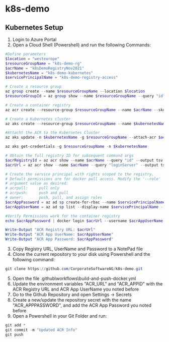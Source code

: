 # k8s-demo

## Kubernetes Setup

1. Login to Azure Portal
2. Open a Cloud Shell (Powershell) and run the following Commands:

```PowerShell
#Define parameters
$location = "westeurope"
$resourceGroupName = "k8s-demo-rg"
$acrName = "k8sDemoRegistryNov2021"
$kubernetesName = "k8s-demo-kubernetes"
$servicePrincipalName = "k8s-demo-registry-access"

# Create a resource group
az group create --name $resourceGroupName --location $location
$resourceGroupId = az group show --name $resourceGroupName --query "id" --output tsv

# Create a container registry
az acr create --resource-group $resourceGroupName --name $acrName --sku Basic

# Create a Kubernetes cluster
az aks create --resource-group $resourceGroupName --name $kubernetesName --node-count 1 --enable-addons monitoring --generate-ssh-keys --kubernetes-version 1.20.9

#Attacht the ACR to the Kubernetes Cluster
az aks update -n $kubernetesName -g $resourceGroupName --attach-acr $acrName

az aks get-credentials -g $resourceGroupName -n $kubernetesName

# Obtain the full registry ID for subsequent command args
$acrRegistryId = az acr show --name $acrName --query "id" --output tsv
$acrUrl = az acr show --name $acrName --query "loginServer" --output tsv

# Create the service principal with rights scoped to the registry.
# Default permissions are for docker pull access. Modify the '--role'
# argument value as desired:
# acrpull:     pull only
# acrpush:     push and pull
# owner:       push, pull, and assign roles
$acrAppPassword = az ad sp create-for-rbac --name $servicePrincipalName --scopes $acrRegistryId --role acrpush --query "password" --output tsv
$acrAppUserName = az ad sp list --display-name $servicePrincipalName --query "[].appId" --output tsv

#Verify Permissions work for the container registry
echo $acrAppPassword | docker login $acrUrl --username $acrAppUserName --password-stdin

Write-Output "ACR Registry URL: $acrUrl"
Write-Output "ACR App UserName: $acrAppUserName"
Write-Output "ACR App Password: $acrAppPassword"
```

3. Copy Registry URL, UserName and Password to a NotePad file
4. Clone the current repository to your disk using Powershell and the following command:
```PowerShell
git clone https://github.com/CorporateSoftwareAG/k8s-demo.git
```
5. Open the file .github\workflows\build-and-push-docker.yml
6. Update the environment variables "ACR_URL" and "ACR_APPID" with the ACR Registry URL and ACR App UserName you noted before
7. Go to the Github Repository and open Settings -> Secrets
8. Create a new/update the repository secret with the name "ACR_APPPASSWORD", and add the ACR App Password you noted before
9. Open a Powershell in your Git Folder and run:

```PowerShell
git add *
git commit -m "Updated ACR Info"
git push
```



